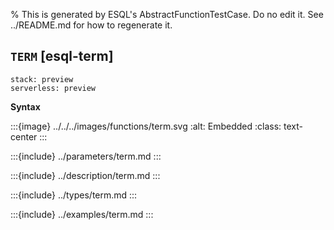 % This is generated by ESQL's AbstractFunctionTestCase. Do no edit it. See ../README.md for how to regenerate it.

## `TERM` [esql-term]
```{applies_to}
stack: preview
serverless: preview
```

**Syntax**

:::{image} ../../../images/functions/term.svg
:alt: Embedded
:class: text-center
:::


:::{include} ../parameters/term.md
:::

:::{include} ../description/term.md
:::

:::{include} ../types/term.md
:::

:::{include} ../examples/term.md
:::
